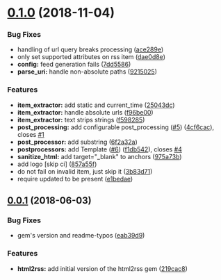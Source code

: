# [0.1.0](https://github.com/gildesmarais/html2rss/compare/v0.0.1...v0.1.0) (2018-11-04)


### Bug Fixes

* handling of url query breaks processing ([ace289e](https://github.com/gildesmarais/html2rss/commit/ace289e))
* only set supported attributes on rss item ([dae0d8e](https://github.com/gildesmarais/html2rss/commit/dae0d8e))
* **config:** feed generation fails ([7dd5586](https://github.com/gildesmarais/html2rss/commit/7dd5586))
* **parse_uri:** handle non-absolute paths ([9215025](https://github.com/gildesmarais/html2rss/commit/9215025))


### Features

* **item_extractor:** add static and current_time ([25043dc](https://github.com/gildesmarais/html2rss/commit/25043dc))
* **item_extractor:** handle absolute urls ([f96be00](https://github.com/gildesmarais/html2rss/commit/f96be00))
* **item_extractor:** text strips strings ([f598285](https://github.com/gildesmarais/html2rss/commit/f598285))
* **post_processing:** add configurable post_processing ([#5](https://github.com/gildesmarais/html2rss/issues/5)) ([4cf6cac](https://github.com/gildesmarais/html2rss/commit/4cf6cac)), closes [#1](https://github.com/gildesmarais/html2rss/issues/1)
* **post_processor:** add substring ([6f2a32a](https://github.com/gildesmarais/html2rss/commit/6f2a32a))
* **postprocessors:** add Template ([#6](https://github.com/gildesmarais/html2rss/issues/6)) ([f1db542](https://github.com/gildesmarais/html2rss/commit/f1db542)), closes [#4](https://github.com/gildesmarais/html2rss/issues/4)
* **sanitize_html:** add target="_blank" to anchors ([975a73b](https://github.com/gildesmarais/html2rss/commit/975a73b))
* add logo [skip ci] ([857a55f](https://github.com/gildesmarais/html2rss/commit/857a55f))
* do not fail on invalid item, just skip it ([3b83d71](https://github.com/gildesmarais/html2rss/commit/3b83d71))
* require updated to be present ([e1bedae](https://github.com/gildesmarais/html2rss/commit/e1bedae))



## [0.0.1](https://github.com/gildesmarais/html2rss/compare/219cac8...v0.0.1) (2018-06-03)


### Bug Fixes

* gem's version and readme-typos ([eab39d9](https://github.com/gildesmarais/html2rss/commit/eab39d9))


### Features

* **html2rss:** add initial version of the html2rss gem ([219cac8](https://github.com/gildesmarais/html2rss/commit/219cac8))



